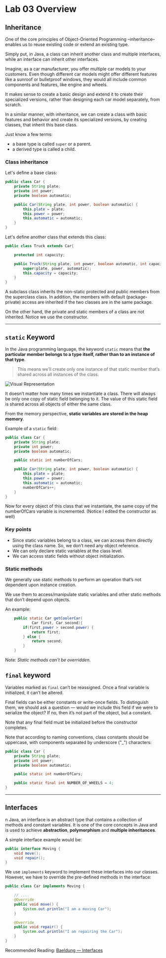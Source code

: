 # Lab 03 Overview

## Inheritance

One of the core principles of Object-Oriented Programming –inheritance– enables us to reuse existing code or extend an existing type.

Simply put, in Java, a class can inherit another class and multiple interfaces, while an interface can inherit other interfaces.

Imagine, as a car manufacturer, you offer multiple car models to your customers. Even though different car models might offer different features like a sunroof or bulletproof windows, they would all include common components and features, like engine and wheels.

It makes sense to create a basic design and extend it to create their specialized versions, rather than designing each car model separately, from scratch.

In a similar manner, with inheritance, we can create a class with basic features and behavior and create its specialized versions, by creating classes, that inherit this base class.

Just know a few terms:

- a base type is called `super` or a parent.
- a derived type is called a child.

### Class inheritance

Let's define a base class:

```java
public class Car {
    private String plate;
    private int power;
    private boolean automatic;

    public Car(String plate, int power, boolean automatic) {
        this.plate = plate;
        this.power = power;
        this.automatic = automatic;
    }
}
```

Let's define another class that extends this class:

```java
public class Truck extends Car{

    protected int capacity;

    public Truck(String plate, int power, boolean automatic, int capacity) {
        super(plate, power, automatic);
        this.capacity = capacity;
    }
}
```

A subclass class inherits the non-static protected and public members from the superclass class. In addition, the members with default (package-private) access are inherited if the two classes are in the same package.

On the other hand, the private and static members of a class are not inherited. Notice we use the constructor.

----

## `static` Keyword

In the Java programming language, the keyword `static` means that **the particular member belongs to a type itself, rather than to an instance of that type**.

> This means we’ll create only one instance of that static member that’s shared across all instances of the class.

![Visual Representation](https://www.baeldung.com/wp-content/uploads/2017/10/Static_variables_shared_in_Java_1-1.jpg)

It doesn’t matter how many times we instantiate a class. There will always be only one copy of static field belonging to it. The value of this static field is shared across all objects of either the same class.

From the memory perspective, **static variables are stored in the heap memory**.

Example of a `static` field: 

```java
public class Car {
    private String plate;
    private int power;
    private boolean automatic;

    public static int numberOfCars;

    public Car(String plate, int power, boolean automatic) {
        this.plate = plate;
        this.power = power;
        this.automatic = automatic;
        numberOfCars++;
    }
}
```

Now for every object of this class that we instantiate, the same copy of the numberOfCars variable is incremented. (Notice I edited the constructor as well)

### Key points

- Since static variables belong to a class, we can access them directly using the class name. So, we don’t need any object reference.
- We can only declare static variables at the class level.
- We can access static fields without object initialization.

### Static methods

We generally use static methods to perform an operation that’s not dependent upon instance creation.

We use them to access/manipulate static variables and other static methods that don’t depend upon objects.

An example:

```java
    public static Car getCoolerCar(
            Car first, Car second){
        if(first.power > second.power) {
            return first;
        } else {
            return second;
        }
    }
```

Note: *Static methods can’t be overridden.*

## `final` keyword

Variables marked as `final` can’t be reassigned. Once a final variable is initialized, it can’t be altered.

Final fields can be either constants or write-once fields. To distinguish them, we should ask a question — would we include this field if we were to serialize the object? If no, then it’s not part of the object, but a constant.

Note that any final field must be initialized before the constructor completes.

Note that according to naming conventions, class constants should be uppercase, with components separated by underscore ("_") characters:

```java
public class Car {
    private String plate;
    private int power;
    private boolean automatic;

    public static int numberOfCars;

    public static final int NUMBER_OF_WHEELS = 4;
}
```

----

## Interfaces

n Java, an interface is an abstract type that contains a collection of methods and constant variables. It is one of the core concepts in Java and is used to achieve **abstraction**, **polymorphism** and **multiple inheritances**.

A simple interface example would be:

```java
public interface Moving {
    void move();
    void repair();
}
```

We use `implements` keyword to implement these interfaces into our classes. However, we have to override the pre-defined methods in the interface:

```java
public class Car implements Moving {

    // ....
    @Override
    public void move() {
        System.out.println("I am a moving Car");
    }

    @Override
    public void repair() {
        System.out.println("I am repairing the Car");
    }
}

```

Recommended Reading: [Baeldung &mdash; Interfaces](https://www.baeldung.com/java-interfaces)
